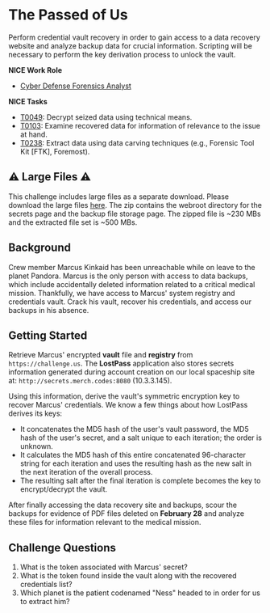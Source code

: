 # The Passed of Us

Perform credential vault recovery in order to gain access to a data recovery website and analyze backup data for crucial information. Scripting will be necessary to perform the key derivation process to unlock the vault.

**NICE Work Role**

- [Cyber Defense Forensics Analyst](https://niccs.cisa.gov/workforce-development/nice-framework)

**NICE Tasks**

- [T0049](https://niccs.cisa.gov/workforce-development/nice-framework): Decrypt seized data using technical means.
- [T0103](https://niccs.cisa.gov/workforce-development/nice-framework): Examine recovered data for information of relevance to the issue at hand.
- [T0238](https://niccs.cisa.gov/workforce-development/nice-framework): Extract data using data carving techniques (e.g., Forensic Tool Kit [FTK], Foremost).

## ⚠️ Large Files ⚠️
This challenge includes large files as a separate download. Please download the large files [here](https://presidentscup.cisa.gov/files/pc5/individuala-round3-the-passed-of-us.zip). The zip contains the webroot directory for the secrets page and the backup file storage page. The zipped file is ~230 MBs and the extracted file set is ~500 MBs.


## Background

Crew member Marcus Kinkaid has been unreachable while on leave to the planet Pandora. Marcus is the only person with access to data backups, which include accidentally deleted information related to a critical medical mission. Thankfully, we have access to Marcus' system registry and credentials vault. Crack his vault, recover his credentials, and access our backups in his absence.

## Getting Started

Retrieve Marcus' encrypted **vault** file and **registry** from `https://challenge.us`. The **LostPass** application also stores secrets information generated during account creation on our local spaceship site at: `http://secrets.merch.codes:8080` (10.3.3.145).

Using this information, derive the vault's symmetric encryption key to recover Marcus' credentials. We know a few things about how LostPass derives its keys:

- It concatenates the MD5 hash of the user's vault password, the MD5 hash of the user's secret, and a salt unique to each iteration; the order is unknown.
- It calculates the MD5 hash of this entire concatenated 96-character string for each iteration and uses the resulting hash as the new salt in the next iteration of the overall process.
- The resulting salt after the final iteration is complete becomes the key to encrypt/decrypt the vault.

After finally accessing the data recovery site and backups, scour the backups for evidence of PDF files deleted on **February 28** and analyze these files for information relevant to the  medical mission.


## Challenge Questions

1. What is the token associated with Marcus' secret?
2. What is the token found inside the vault along with the recovered credentials list?
3. Which planet is the patient codenamed "Ness" headed to in order for us to extract him?

